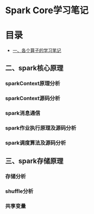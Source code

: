 # Spark Core学习笔记

# 目录

* [一、各个算子的学习笔记](./算子学习笔记.md)


## 二、spark核心原理

### sparkContext原理分析

### sparkContext源码分析

### spark消息通信

### spark作业执行原理及源码分析

### spark调度算法及源码分析


## 三、spark存储原理

### 存储分析

### shuffle分析

### 共享变量